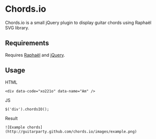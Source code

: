 Chords.io
=======

Chords.io is a small jQuery plugin to display guitar chords using Raphaël SVG library.

Requirements
------------

Requires [Raphaël](http://raphaeljs.com/) and [jQuery](http://www.jquery.com).

Usage
-----

HTML

    <div data-code="xo221o" data-name="Am" />

JS

    $('div').chordsIO();

Result

    ![Example chords](http://guitarparty.github.com/chords.io/images/example.png)
